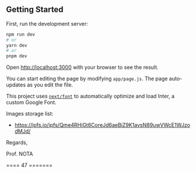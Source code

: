 ## Getting Started

First, run the development server:

```bash
npm run dev
# or
yarn dev
# or
pnpm dev
```

Open [http://localhost:3000](http://localhost:3000) with your browser to see the result.

You can start editing the page by modifying `app/page.js`. The page auto-updates as you edit the file.

This project uses [`next/font`](https://nextjs.org/docs/basic-features/font-optimization) to automatically optimize and load Inter, a custom Google Font.

Images storage list:  
- https://ipfs.io/ipfs/Qme4RHiGt6CoreJd6aeBiZ9K1avsN89uwVWcE1WJzodMJd/

Regards,

Prof. NOTA

==== 47 =======
